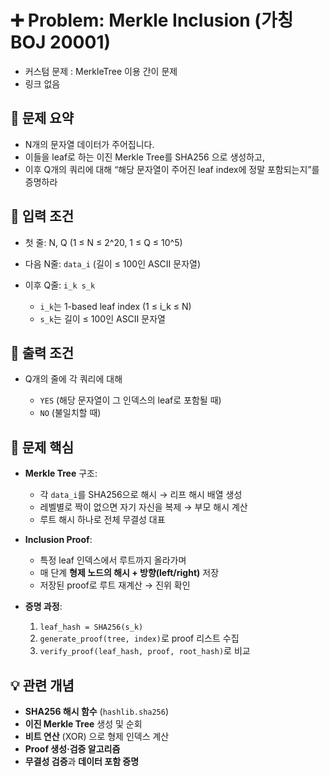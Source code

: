 # ➕ Problem: Merkle Inclusion (가칭 BOJ 20001)

- 커스텀 문제 : MerkleTree 이용 간이 문제
- 링크 없음

## 📌 문제 요약

- N개의 문자열 데이터가 주어집니다.
- 이들을 leaf로 하는 이진 Merkle Tree를 SHA256 으로 생성하고,
- 이후 Q개의 쿼리에 대해 “해당 문자열이 주어진 leaf index에 정말 포함되는지”를 증명하라

## 🔢 입력 조건

- 첫 줄: N, Q (1 ≤ N ≤ 2^20, 1 ≤ Q ≤ 10^5)
- 다음 N줄: `data_i` (길이 ≤ 100인 ASCII 문자열)
- 이후 Q줄: `i_k s_k`

  - `i_k`는 1-based leaf index (1 ≤ i_k ≤ N)
  - `s_k`는 길이 ≤ 100인 ASCII 문자열

## 🎯 출력 조건

- Q개의 줄에 각 쿼리에 대해

  - `YES` (해당 문자열이 그 인덱스의 leaf로 포함될 때)
  - `NO` (불일치할 때)

## 🧠 문제 핵심

- **Merkle Tree** 구조:

  - 각 `data_i`를 SHA256으로 해시 → 리프 해시 배열 생성
  - 레벨별로 짝이 없으면 자기 자신을 복제 → 부모 해시 계산
  - 루트 해시 하나로 전체 무결성 대표

- **Inclusion Proof**:

  - 특정 leaf 인덱스에서 루트까지 올라가며
  - 매 단계 **형제 노드의 해시 + 방향(left/right)** 저장
  - 저장된 proof로 루트 재계산 → 진위 확인

- **증명 과정**:

  1. `leaf_hash = SHA256(s_k)`
  2. `generate_proof(tree, index)`로 proof 리스트 수집
  3. `verify_proof(leaf_hash, proof, root_hash)`로 비교

## 💡 관련 개념

- **SHA256 해시 함수** (`hashlib.sha256`)
- **이진 Merkle Tree** 생성 및 순회
- **비트 연산** (XOR) 으로 형제 인덱스 계산
- **Proof 생성·검증 알고리즘**
- **무결성 검증**과 **데이터 포함 증명**
